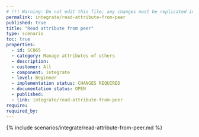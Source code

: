 ```yaml
---
# !!! Warning: Do not edit this file; any changes must be replicated in Excel !!!
permalink: integrate/read-attribute-from-peer
published: true
title: "Read attribute from peer"
type: scenario
toc: true
properties:
  - id: SC065
  - category: Manage attributes of others
  - description:
  - customer: All
  - component: integrate
  - level: Beginner
  - implementation status: CHANGES REQUIRED
  - documentation status: OPEN
  - published:
  - link: integrate/read-attribute-from-peer
require:
required_by:
---
```


{% include scenarios/integrate/read-attribute-from-peer.md %}
